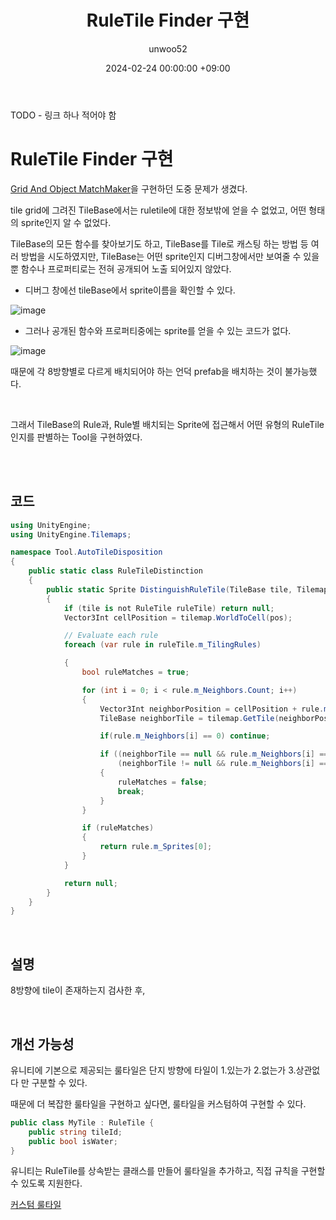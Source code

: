 ﻿---
title: RuleTile Finder 구현
author: unwoo52
date: 2024-02-24 00:00:00 +09:00
categories: [Project, PrivateProject, Project2D3D, CodeDetail]
tags: [Unity, ScriptableObject, Project2D3D, Palette, Grid, RuleTile]
---

TODO - 링크 하나 적어야 함

# RuleTile Finder 구현

[Grid And Object MatchMaker](https://unwoo52.github.io/posts/Grid-And-Object-MatchMaker-%EA%B5%AC%ED%98%84/)을 구현하던 도중 문제가 생겼다.

tile grid에 그려진 TileBase에서는 ruletile에 대한 정보밖에 얻을 수 없었고, 어떤 형태의 sprite인지 알 수 없었다.

TileBase의 모든 함수를 찾아보기도 하고, TileBase를 Tile로 캐스팅 하는 방법 등 여러 방법을 시도하였지만,
TileBase는 어떤 sprite인지 디버그창에서만 보여줄 수 있을 뿐 함수나 프로퍼티로는 전혀 공개되어 노출 되어있지 않았다.

* 디버그 창에선 tileBase에서 sprite이름을 확인할 수 있다.

![image](https://github.com/unwoo52/unwoo52.github.io/assets/73688472/8fa584f6-b032-459e-b3cd-1376c35f2fe3)

* 그러나 공개된 함수와 프로퍼티중에는 sprite를 얻을 수 있는 코드가 없다.

![image](https://github.com/unwoo52/unwoo52.github.io/assets/73688472/e37756e7-b063-4f73-a0b3-9518011f76b5)



때문에 각 8방향별로 다르게 배치되어야 하는 언덕 prefab을 배치하는 것이 불가능했다.

<br>

그래서 TileBase의 Rule과, Rule별 배치되는 Sprite에 접근해서 어떤 유형의 RuleTile인지를 판별하는 Tool을 구현하였다.

<br>
<br>

## 코드

```csharp
using UnityEngine;
using UnityEngine.Tilemaps;

namespace Tool.AutoTileDisposition
{
    public static class RuleTileDistinction
    {
        public static Sprite DistinguishRuleTile(TileBase tile, Tilemap tilemap, Vector3 pos)
        {
            if (tile is not RuleTile ruleTile) return null;
            Vector3Int cellPosition = tilemap.WorldToCell(pos);

            // Evaluate each rule
            foreach (var rule in ruleTile.m_TilingRules)

            {
                bool ruleMatches = true;

                for (int i = 0; i < rule.m_Neighbors.Count; i++)
                {
                    Vector3Int neighborPosition = cellPosition + rule.m_NeighborPositions[i];
                    TileBase neighborTile = tilemap.GetTile(neighborPosition);

                    if(rule.m_Neighbors[i] == 0) continue;

                    if ((neighborTile == null && rule.m_Neighbors[i] == RuleTile.TilingRule.Neighbor.This)||
                        (neighborTile != null && rule.m_Neighbors[i] == RuleTile.TilingRule.Neighbor.NotThis))
                    {
                        ruleMatches = false;
                        break;
                    }
                }

                if (ruleMatches)
                {
                    return rule.m_Sprites[0];
                }
            }

            return null;
        }
    }
}
```


<br>

## 설명

8방향에 tile이 존재하는지 검사한 후,

<br>

## 개선 가능성

유니티에 기본으로 제공되는 룰타일은 단지 방향에 타일이 1.있는가 2.없는가 3.상관없다 만 구분할 수 있다.

때문에 더 복잡한 룰타일을 구현하고 싶다면, 룰타일을 커스텀하여 구현할 수 있다.

```csharp
public class MyTile : RuleTile {
    public string tileId;
    public bool isWater;
}
```

유니티는 RuleTile를 상속받는 클래스를 만들어 룰타일을 추가하고, 직접 규칙을 구현할 수 있도록 지원한다.

[커스텀 룰타일](https://docs.unity3d.com/Packages/com.unity.2d.tilemap.extras@1.6/manual/CustomRulesForRuleTile.html)
